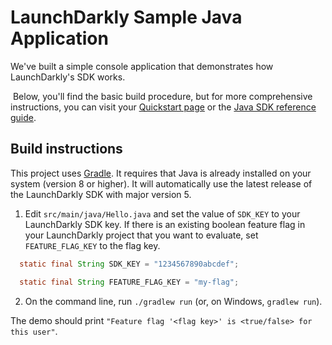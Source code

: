 # LaunchDarkly Sample Java Application 

We've built a simple console application that demonstrates how LaunchDarkly's SDK works.

 Below, you'll find the basic build procedure, but for more comprehensive instructions, you can visit your [Quickstart page](https://app.launchdarkly.com/quickstart#/) or the [Java SDK reference guide](https://docs.launchdarkly.com/sdk/server-side/java).

## Build instructions 

This project uses [Gradle](https://gradle.org/). It requires that Java is already installed on your system (version 8 or higher). It will automatically use the latest release of the LaunchDarkly SDK with major version 5.

1. Edit `src/main/java/Hello.java` and set the value of `SDK_KEY` to your LaunchDarkly SDK key. If there is an existing boolean feature flag in your LaunchDarkly project that you want to evaluate, set `FEATURE_FLAG_KEY` to the flag key.

```java
  static final String SDK_KEY = "1234567890abcdef";

  static final String FEATURE_FLAG_KEY = "my-flag";
```

2. On the command line, run `./gradlew run` (or, on Windows, `gradlew run`).

The demo should print `"Feature flag '<flag key>' is <true/false> for this user"`.

